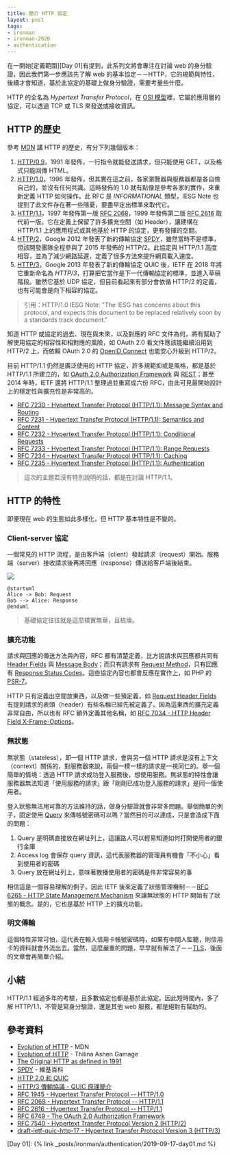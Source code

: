 ```yaml
---
title: 簡介 HTTP 協定
layout: post
tags:
- ironman
- ironman-2020
- authentication
---
```


在一開始[定義範圍][Day 01]有提到，此系列文將會專注在討論 web 的身分驗證，因此我們第一步應該先了解 web 的基本協定－－HTTP，它的規範與特性，後續才會知道，基於此協定的基礎上做身分驗證，需要考量些什麼。

HTTP 的全名為 *Hypertext Transfer Protocol*，在 [OSI 模型](https://en.wikipedia.org/wiki/OSI_model)裡，它屬於應用層的協定，可以透過 TCP 或 TLS 來發送或接收資訊。

## HTTP 的歷史

參考 [MDN](https://developer.mozilla.org/en-US/docs/Web/HTTP/Basics_of_HTTP/Evolution_of_HTTP) 講 HTTP 的歷史，有分下列幾個版本：

1. [HTTP/0.9][The Original HTTP as defined in 1991]，1991 年發佈，一行指令就能發送請求，但只能使用 GET，以及格式只能回傳 HTML。
2. [HTTP/1.0][]，1996 年發佈，但其實在這之前，各家瀏覽器與服務器都是各自做自己的，並沒有任何共識。這時發佈的 1.0 就有點像是參考各家的實作，來重新定義 HTTP 如何操作。此 RFC 是 *INFORMATIONAL* 類型，IESG Note 也提到了此文件存在著一些隱憂，要盡早定出標準來取代它。
3. [HTTP/1.1][]，1997 年發佈第一版 [RFC 2068][]，1999 年發佈第二版 [RFC 2616][HTTP/1.1] 取代前一版。它在定義上保留了許多擴充空間（如 Header），讓建構在 HTTP/1.1 上的應用程式或其他基於 HTTP 的協定，更有發揮的空間。
4. [HTTP/2][]，Google 2012 年發表了新的傳輸協定 [SPDY][]，雖然當時不是標準，但該開發團隊全程參與了 2015 年發佈的 HTTP/2。此協定與 HTTP/1.1 高度相容，並為了減少網路延遲，定義了很多方法來提升網頁載入速度。
5. [HTTP/3][HTTP/3 draft]，Google 2013 年發表了新的傳輸協定 QUIC 後，IETF 在 2018 年將它重新命名為 *HTTP/3*，打算把它當作是下一代傳輸協定的標準，並進入草稿階段。雖然它基於 UDP 協定，但目前看起來有部分會依循 HTTP/2 的定義，也有可能會是向下相容的協定。

> 引用：HTTP/1.0 IESG Note: "The IESG has concerns about this protocol, and expects this document to be replaced relatively soon by a standards track document."

知道 HTTP 或協定的過去、現在與未來，以及對應的 RFC 文件為何，將有幫助了解使用協定的相容性和相對應的風險，如 OAuth 2.0 看文件應該能繼續沿用到 HTTP/2 上，而依賴 OAuth 2.0 的 [OpenID Connect](https://openid.net/specs/openid-connect-core-1_0.html) 也能安心升級到 HTTP/2。

目前 HTTP/1.1 仍然是廣泛使用的 HTTP 協定，許多規範抑或是風格，都是基於 HTTP/1.1 所建立的，如 [OAuth 2.0 Authorization Framework][] 與 [REST](https://zh.wikipedia.org/wiki/%E8%A1%A8%E7%8E%B0%E5%B1%82%E7%8A%B6%E6%80%81%E8%BD%AC%E6%8D%A2)；甚至 2014 年時，IETF 還將 HTTP/1.1 整理過並重寫成六份 RFC，由此可見最開始設計上的穩定性與擴充性是非常高的。

* [RFC 7230 - Hypertext Transfer Protocol (HTTP/1.1): Message Syntax and Routing](https://tools.ietf.org/html/rfc7230)
* [RFC 7231 - Hypertext Transfer Protocol (HTTP/1.1): Semantics and Content](https://tools.ietf.org/html/rfc7231)
* [RFC 7232 - Hypertext Transfer Protocol (HTTP/1.1): Conditional Requests](https://tools.ietf.org/html/rfc7232)
* [RFC 7233 - Hypertext Transfer Protocol (HTTP/1.1): Range Requests](https://tools.ietf.org/html/rfc7233)
* [RFC 7234 - Hypertext Transfer Protocol (HTTP/1.1): Caching](https://tools.ietf.org/html/rfc7234)
* [RFC 7235 - Hypertext Transfer Protocol (HTTP/1.1): Authentication](https://tools.ietf.org/html/rfc7235)

> 這次的主題若沒有特別說明的話，都是在討論 HTTP/1.1。

## HTTP 的特性

即便現在 web 的生態如此多樣化，但 HTTP 基本特性是不變的。

### Client-server 協定

一個常見的 HTTP 流程，是由客戶端（client）發起請求（request）開始。服務端（server）接收請求後再將回應（response）傳送給客戶端後結束。

![](http://www.plantuml.com/plantuml/png/SoWkIImgAStDuNBCoKnELT2rKt3AJx9I24ejB4qjBk42SXHqWO9WMP1mSK5-Nd4gbqDgNWfG5m00)

```
@startuml
Alice -> Bob: Request
Bob --> Alice: Response
@enduml
```

> 基礎協定往往就是這麼樸實無華，且枯燥。

### 擴充功能

請求與回應的傳送方法與內容，RFC 都有清楚定義，比方說請求與回應都共同有 [Header Fields](https://tools.ietf.org/html/rfc7230#section-3.2) 與 [Message Body](https://tools.ietf.org/html/rfc7230#section-3.3)；而只有請求有 [Request Method](https://tools.ietf.org/html/rfc7231#section-4)，只有回應有 [Response Status Codes](https://tools.ietf.org/html/rfc7231#section-6)。這些協定內容也都會反應在實作上，如 PHP 的 [PSR-7][]。

HTTP 只有定義出空間放東西，以及做一些預定義，如 [Request Header Fields](https://tools.ietf.org/html/rfc7231#section-5) 有提到請求的表頭（header）有些名稱已經先被定義了。因為這東西的擴充定義非常自由，所以也有 RFC 額外定義其他名稱，如 [RFC 7034 - HTTP Header Field X-Frame-Options](https://tools.ietf.org/html/rfc7034)。

### 無狀態

無狀態（stateless），即一個 HTTP 請求，會與另一個 HTTP 請求是沒有上下文（context）關係的，對服務器來說，兩個一模一樣的請求是一視同仁的。舉一個簡單的情境：透過 HTTP 請求成功登入服務後，想使用服務。無狀態的特性會讓服務器無法知道「使用服務的請求」跟「剛剛已成功登入服務的請求」是同一個使用者。

登入狀態無法用可靠的方法維持的話，做身分驗證就會非常多問題。舉個簡單的例子，固定使用 [Query](https://tools.ietf.org/html/rfc3986#section-3.4) 來傳帳號密碼可以嗎？當然目的可以達成，只是會造成下面的問題：

1. Query 是明碼直接放在網址列上，這讓路人可以輕易知道如何打開使用者的銀行金庫
2. Access log 會保存 query 資訊，這代表服務器的管理員有機會「不小心」看到使用者的密碼
3. Query 放在網址列上，意味著散播使用者的密碼是件非常容易的事

相信這是一個容易理解的例子。因此 IETF 後來定義了狀態管理機制－－[RFC 6265 - HTTP State Management Mechanism](https://tools.ietf.org/html/rfc6265) 來讓無狀態的 HTTP 開始有了狀態的概念。是的，它也是基於 HTTP 上的擴充功能。

### 明文傳輸

這個特性非常可怕，這代表在輸入信用卡帳號密碼時，如果有中間人監聽，則信用卡的資料就會外流出去。當然，這麼嚴重的問題，早早就有解法了－－[TLS](https://zh.wikipedia.org/wiki/%E5%82%B3%E8%BC%B8%E5%B1%A4%E5%AE%89%E5%85%A8%E6%80%A7%E5%8D%94%E5%AE%9A)，後面的文章會再簡單介紹。

## 小結

HTTP/1.1 經過多年的考驗，且多數協定也都是基於此協定。因此短時間內，多了解 HTTP/1.1，不管是寫身分驗證，還是其他 web 服務，都是絕對有幫助的。

## 參考資料

* [Evolution of HTTP][] - MDN
* [Evolution of HTTP](https://medium.com/platform-engineer/evolution-of-http-69cfe6531ba0) - Thilina Ashen Gamage
* [The Original HTTP as defined in 1991][]
* [SPDY][] - 維基百科
* [HTTP 2.0 和 QUIC](https://www.cnblogs.com/amyzhu/p/8285300.html)
* [HTTP/3 傳輸協議 - QUIC 原理簡介](https://medium.com/@chester.yw.chu/5f8806d6c8cd)
* [RFC 1945 - Hypertext Transfer Protocol -- HTTP/1.0][HTTP/1.0]
* [RFC 2068 - Hypertext Transfer Protocol -- HTTP/1.1][RFC 2068]
* [RFC 2616 - Hypertext Transfer Protocol -- HTTP/1.1][HTTP/1.1]
* [RFC 6749 - The OAuth 2.0 Authorization Framework][OAuth 2.0 Authorization Framework]
* [RFC 7540 - Hypertext Transfer Protocol Version 2 (HTTP/2)][HTTP/2]
* [draft-ietf-quic-http-17 - Hypertext Transfer Protocol Version 3 (HTTP/3)][HTTP/3 draft]

[Evolution of HTTP]: https://developer.mozilla.org/en-US/docs/Web/HTTP/Basics_of_HTTP/Evolution_of_HTTP
[The Original HTTP as defined in 1991]: https://www.w3.org/Protocols/HTTP/AsImplemented.html
[HTTP/1.0]: https://tools.ietf.org/html/rfc1945
[RFC 2068]: https://tools.ietf.org/html/rfc2068
[HTTP/1.1]: https://tools.ietf.org/html/rfc2616
[OAuth 2.0 Authorization Framework]: https://tools.ietf.org/html/rfc6749
[HTTP/2]: https://tools.ietf.org/html/rfc7540
[HTTP/3 draft]: https://tools.ietf.org/html/draft-ietf-quic-http-17
[SPDY]: https://zh.wikipedia.org/wiki/SPDY
[PSR-7]: https://www.php-fig.org/psr/psr-7/

[Day 01]: {% link _posts/ironman/authentication/2019-09-17-day01.md %}
